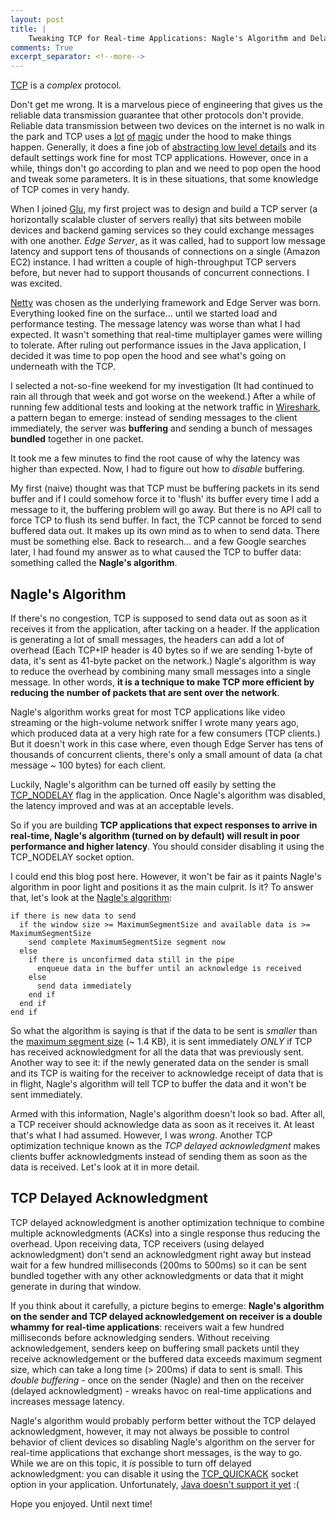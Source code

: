 ```yaml
---
layout: post
title: |
    Tweaking TCP for Real-time Applications: Nagle's Algorithm and Delayed Acknowledgment
comments: True
excerpt_separator: <!--more-->
---
```


[TCP](https://en.wikipedia.org/wiki/Transmission_Control_Protocol) is a *complex* protocol.

Don't get me wrong. It is a marvelous piece of engineering that gives us the reliable data transmission guarantee that other protocols don't provide. Reliable data transmission between two devices on the internet is no walk in the park and TCP uses a [lot](https://en.wikipedia.org/wiki/Transmission_Control_Protocol#Flow_control) [of](https://en.wikipedia.org/wiki/TCP_congestion_control) [magic](https://en.wikipedia.org/wiki/TCP_window_scale_option) under the hood to make things happen. Generally, it does a fine job of [abstracting low level details](https://codeahoy.com/2016/05/06/good-abstractions-have-fewer-leaks/) and its default settings work fine for most TCP applications. However, once in a while, things don't go according to plan and we need to pop open the hood and tweak some parameters. It is in these situations, that some knowledge of TCP comes in very handy.

 <!--more-->

When I joined [Glu](https://www.glu.com/), my first project was to design and build a TCP server (a horizontally scalable cluster of servers really) that sits between mobile devices and backend gaming services so they could exchange messages with one another. *Edge Server*, as it was called, had to support low message latency and support tens of thousands of connections on a single (Amazon EC2) instance. I had written a couple of high-throughput TCP servers before, but never had to support thousands of concurrent connections. I was excited.

[Netty](https://netty.io/) was chosen as the underlying framework and Edge Server was born. Everything looked fine on the surface... until we started load and performance testing. The message latency was worse than what I had expected. It wasn't something that real-time multiplayer games were willing to tolerate. After ruling out performance issues in the Java application, I decided it was time to pop open the hood and see what's going on underneath with the TCP.

I selected a not-so-fine weekend for my investigation (It had continued to rain all through that week and got worse on the weekend.) After a while of running few additional tests and looking at the network traffic in [Wireshark](https://www.wireshark.org/), a pattern began to emerge: instead of sending messages to the client immediately, the server was **buffering** and sending a bunch of messages **bundled** together in one packet.

It took me a few minutes to find the root cause of why the latency was higher than expected. Now, I had to figure out how to *disable* buffering.

My first (naive) thought was that TCP must be buffering packets in its send buffer and if I could somehow force it to 'flush' its buffer every time I add a message to it, the buffering problem will go away. But there is no API call to force TCP to flush its send buffer. In fact, the TCP cannot be forced to send buffered data out. It makes up its own mind as to when to send data. There must be something else. Back to research... and a few Google searches later, I had found my answer as to what caused the TCP to buffer data: something called the **Nagle's algorithm**.

## Nagle's Algorithm

If there's no congestion, TCP is supposed to send data out as soon as it receives it from the application, after tacking on a header. If the application is generating a lot of small messages, the headers can add a lot of overhead (Each TCP+IP header is 40 bytes so if we are sending 1-byte of data, it's sent as 41-byte packet on the network.) Nagle's algorithm is way to reduce the overhead by combining many small messages into a single message. In other words, **it is a technique to make TCP more efficient by reducing the number of packets that are sent over the network**.

Nagle's algorithm works great for most TCP applications like video streaming or the high-volume network sniffer I wrote many years ago, which produced data at a very high rate for a few consumers (TCP clients.) But it doesn't work in this case where, even though Edge Server has tens of thousands of concurrent clients, there's only a small amount of data (a chat message ~ 100 bytes) for each client.

Luckily, Nagle's algorithm can be turned off easily by setting the [TCP_NODELAY](http://download.java.net/jdk7/archive/b123/docs/api/java/net/SocketOptions.html#TCP_NODELAY) flag in the application. Once Nagle's algorithm was disabled, the latency improved and was at an acceptable levels.

So if you are building **TCP applications that expect responses to arrive in real-time, Nagle's algorithm (turned on by default) will result in poor performance and higher latency**. You should consider disabling it using the TCP_NODELAY socket option.

I could end this blog post here. However, it won't be fair as it paints Nagle's algorithm in poor light and positions it as the main culprit. Is it? To answer that, let's look at the [Nagle's algorithm](https://en.wikipedia.org/wiki/Nagle's_algorithm):

```
if there is new data to send
  if the window size >= MaximumSegmentSize and available data is >= MaximumSegmentSize
    send complete MaximumSegmentSize segment now
  else
    if there is unconfirmed data still in the pipe
      enqueue data in the buffer until an acknowledge is received
    else
      send data immediately
    end if
  end if
end if
```

So what the algorithm is saying is that if the data to be sent is *smaller* than the [maximum segment size](https://en.wikipedia.org/wiki/Maximum_segment_size) (~ 1.4 KB), it is sent immediately *ONLY* if TCP has received acknowledgment for all the data that was previously sent. Another way to see it: if the newly generated data on the sender is small and its TCP is waiting for the receiver to acknowledge receipt of data that is in flight, Nagle's algorithm will tell TCP to buffer the data and it won't be sent immediately.

Armed with this information, Nagle's algorithm doesn't look so bad. After all, a TCP receiver should acknowledge data as soon as it receives it. At least that's what I had assumed. However, I was *wrong*. Another TCP optimization technique known as the *TCP delayed acknowledgment* makes clients buffer acknowledgments instead of sending them as soon as the data is received. Let's look at it in more detail.

## TCP Delayed Acknowledgment

TCP delayed acknowledgment is another optimization technique to combine multiple acknowledgments (ACKs) into a single response thus reducing the overhead. Upon receiving data, TCP receivers (using delayed acknowledgment) don't send an acknowledgment right away but instead wait for a few hundred milliseconds (200ms to 500ms) so it can be sent bundled together with any other acknowledgments or data that it might generate in during that window.

If you think about it carefully, a picture begins to emerge: **Nagle's algorithm on the sender and TCP delayed acknowledgement on receiver is a double whammy for real-time applications**: receivers wait a few hundred milliseconds before acknowledging senders. Without receiving acknowledgement, senders keep on buffering small packets until they receive acknowledgement or the buffered data exceeds maximum segment size, which can take a long time (> 200ms) if data to sent is small. This *double buffering* - once on the sender (Nagle) and then on the receiver (delayed acknowledgment) - wreaks havoc on real-time applications and increases message latency.

Nagle's algorithm would probably perform better without the TCP delayed acknowledgment, however, it may not always be possible to control behavior of client devices so disabling Nagle's algorithm on the server for real-time applications that exchange short messages, is the way to go. While we are on this topic, it *is* possible to turn off delayed acknowledgment: you can disable it using the [TCP_QUICKACK](TCP_QUICKACK) socket option in your application. Unfortunately, [Java doesn't support it yet](https://bugs.openjdk.java.net/browse/JDK-8145635) :(

Hope you enjoyed. Until next time!
